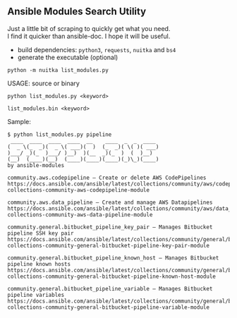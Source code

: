 ## Ansible Modules Search Utility  

Just a little bit of scraping to quickly get what you need.  
I find it quicker than ansible-doc.
I hope it will be useful.

- build dependencies: `python3`, `requests`, `nuitka` and `bs4`  
- generate the executable (optional)
```
python -m nuitka list_modules.py
```

USAGE: source or binary
```
python list_modules.py <keyword>
```

```
list_modules.bin <keyword>
```

Sample:
```
$ python list_modules.py pipeline
 ____  ____  ____  ____  __    ____  _  _  ____
(  _ \(_  _)(  _ \( ___)(  )  (_  _)( \( )( ___)
)___/ _)(_  )___/ )__)  )(__  _)(_  )  (  )__)
(__)  (____)(__)  (____)(____)(____)(_)\_)(____)
by ansible-modules

community.aws.codepipeline – Create or delete AWS CodePipelines
https://docs.ansible.com/ansible/latest/collections/community/aws/codepipeline_module.html#ansible-collections-community-aws-codepipeline-module

community.aws.data_pipeline – Create and manage AWS Datapipelines
https://docs.ansible.com/ansible/latest/collections/community/aws/data_pipeline_module.html#ansible-collections-community-aws-data-pipeline-module

community.general.bitbucket_pipeline_key_pair – Manages Bitbucket pipeline SSH key pair
https://docs.ansible.com/ansible/latest/collections/community/general/bitbucket_pipeline_key_pair_module.html#ansible-collections-community-general-bitbucket-pipeline-key-pair-module

community.general.bitbucket_pipeline_known_host – Manages Bitbucket pipeline known hosts
https://docs.ansible.com/ansible/latest/collections/community/general/bitbucket_pipeline_known_host_module.html#ansible-collections-community-general-bitbucket-pipeline-known-host-module

community.general.bitbucket_pipeline_variable – Manages Bitbucket pipeline variables
https://docs.ansible.com/ansible/latest/collections/community/general/bitbucket_pipeline_variable_module.html#ansible-collections-community-general-bitbucket-pipeline-variable-module
```